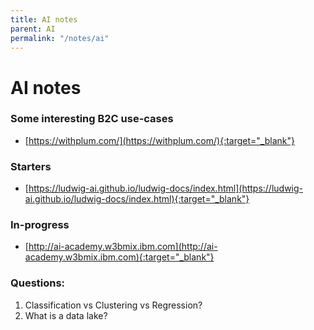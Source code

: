 ```yaml
---
title: AI notes
parent: AI
permalink: "/notes/ai"
---
```


# AI notes 

### Some interesting B2C use-cases
* [https://withplum.com/](https://withplum.com/){:target="_blank"}


### Starters
* [https://ludwig-ai.github.io/ludwig-docs/index.html](https://ludwig-ai.github.io/ludwig-docs/index.html){:target="_blank"}


### In-progress
* [http://ai-academy.w3bmix.ibm.com](http://ai-academy.w3bmix.ibm.com){:target="_blank"}


### Questions:

1. Classification vs Clustering vs Regression?
2. What is a data lake?
